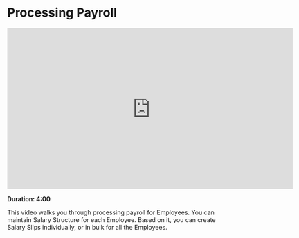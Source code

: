 # Processing Payroll

<iframe width="660" height="371" src="https://www.youtube.com/embed/" frameborder="0" allowfullscreen></iframe>

**Duration: 4:00**

This video walks you through processing payroll for Employees. You can maintain Salary Structure for each Employee. Based on it, you can create Salary Slips individually, or in bulk for all the Employees.
